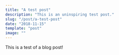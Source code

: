 ```yaml
---
title: "A test post"
description: "This is an uninspiring test post."
slug: "/post/a-test-post"
date: "2018-11-15"
template: "post"
image: ""
---
```


This is a test of a blog post!